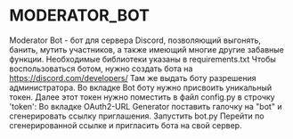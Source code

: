 # MODERATOR_BOT
Moderator Bot - бот для сервера Discord, позволяющий выгонять, банить, мутить участников, а также имеющий многие другие забавные функции. 
Необходимые библиотеки указаны в requirements.txt
Чтобы воспользоваться ботом, нужно создать бота на https://discord.com/developers/
Там же выдать боту разрешения администратора. 
Во вкладке Bot боту нужно присвоить уникальный токен.
Далее этот токен нужно поместить в файл config.py в строчку 'token':
Во вкладке OAuth2-URL Generator поставить галочку на "bot" и сгенерировать ссылку приглашения. 
Запустить bot.py
Перейти по сгенерированной ссылке и пригласить бота на свой сервер. 
